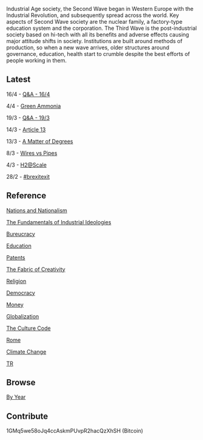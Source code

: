 
Industrial Age society, the Second Wave began in Western Europe with
the Industrial Revolution, and subsequently spread across the
world. Key aspects of Second Wave society are the nuclear family, a
factory-type education system and the corporation. The Third Wave is
the post-industrial society based on hi-tech with all its benefits and
adverse effects causing major attitude shifts in society. Institutions
are built around methods of production, so when a new wave arrives,
older structures around governance, education, health start to crumble
despite the best efforts of people working in them.

## Latest

16/4 - [Q&A - 16/4](/2019/04/qa-0604.md)

4/4 - [Green Ammonia](/2019/04/greenammonia.md)

19/3 - [Q&A - 19/3](/2019/03/qa-0193.md)

14/3 - [Article 13](/2019/03/article13.md)

13/3 - [A Matter of Degrees](/2019/03/degrees.md)

8/3 - [Wires vs Pipes](/2019/03/wirespipes.md)

4/3 - [H2@Scale](/2019/03/h2scale.md)

28/2 - [#brexitexit](/2019/02/brexitexit.md)



## Reference

[Nations and Nationalism](/2013/02/allegiance-of-peon.md)

[The Fundamentals of Industrial Ideologies](/2011/04/fundamentals-of-industrial-ideologies.md)

[Bureucracy](/2011/02/bureucracy.md)

[Education](2017/09/education.md)

[Patents](/2018/09/patents.md)

[The Fabric of Creativity](/2012/05/fabric-of-creativity.md)

[Religion](/2015/04/q-274.md)

[Democracy](/2016/11/democracy.md)

[Money](/2018/05/quantity-theory-of-money.md)

[Globalization](/2018/09/the-myth-of-liberal-international-order.md)

[The Culture Code](/2014/06/the-culture-code.md)

[Rome](/2017/12/rome.md)

[Climate Change](/2018/12/climate.md)

[TR](../tr)

## Browse

[By Year](years.md)

## Contribute

1GMq5we58oJq4ccAskmPUvpR2hacQzXhSH (Bitcoin)
